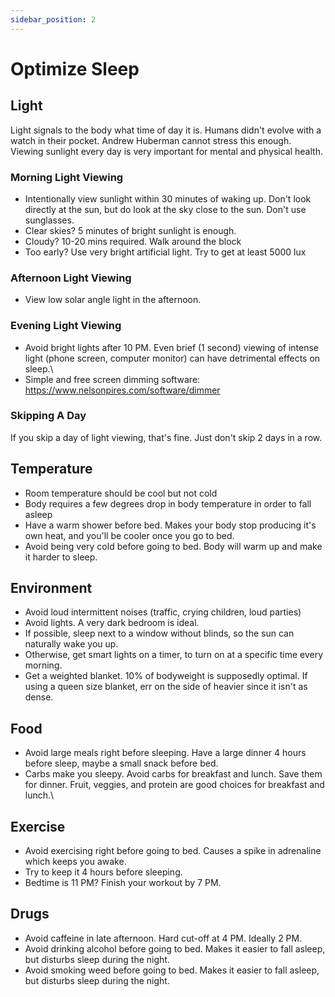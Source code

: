 ```yaml
---
sidebar_position: 2
---
```


# Optimize Sleep

## Light

Light signals to the body what time of day it is. Humans didn't evolve with a watch in their pocket. 
Andrew Huberman cannot stress this enough. Viewing sunlight every day is very important for mental and physical health.

### Morning Light Viewing
- Intentionally view sunlight within 30 minutes of waking up. Don't look directly at the sun, but do look at the sky close to the sun. Don't use sunglasses.
- Clear skies? 5 minutes of bright sunlight is enough.
- Cloudy? 10-20 mins required. Walk around the block
- Too early? Use very bright artificial light. Try to get at least 5000 lux

### Afternoon Light Viewing
- View low solar angle light in the afternoon.

### Evening Light Viewing
- Avoid bright lights after 10 PM. Even brief (1 second) viewing of intense light (phone screen, computer monitor) can have detrimental effects on sleep.\
- Simple and free screen dimming software: https://www.nelsonpires.com/software/dimmer

### Skipping A Day

If you skip a day of light viewing, that's fine. Just don't skip 2 days in a row.

## Temperature

- Room temperature should be cool but not cold
- Body requires a few degrees drop in body temperature in order to fall asleep
- Have a warm shower before bed. Makes your body stop producing it's own heat, and you'll be cooler once you go to bed. 
- Avoid being very cold before going to bed. Body will warm up and make it harder to sleep.

## Environment

- Avoid loud intermittent noises (traffic, crying children, loud parties)
- Avoid lights. A very dark bedroom is ideal.
- If possible, sleep next to a window without blinds, so the sun can naturally wake you up.
- Otherwise, get smart lights on a timer, to turn on at a specific time every morning.
- Get a weighted blanket. 10% of bodyweight is supposedly optimal. If using a queen size blanket, err on the side of heavier since it isn't as dense.

## Food

- Avoid large meals right before sleeping. Have a large dinner 4 hours before sleep, maybe a small snack before bed.
- Carbs make you sleepy. Avoid carbs for breakfast and lunch. Save them for dinner. Fruit, veggies, and protein are good choices for breakfast and lunch.\\

## Exercise

- Avoid exercising right before going to bed. Causes a spike in adrenaline which keeps you awake.
- Try to keep it 4 hours before sleeping. 
- Bedtime is 11 PM? Finish your workout by 7 PM.

## Drugs

- Avoid caffeine in late afternoon. Hard cut-off at 4 PM. Ideally 2 PM.
- Avoid drinking alcohol before going to bed. Makes it easier to fall asleep, but disturbs sleep during the night.
- Avoid smoking weed before going to bed. Makes it easier to fall asleep, but disturbs sleep during the night.
